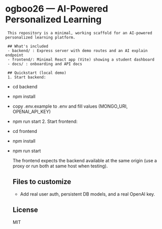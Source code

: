 # ogboo26 — AI-Powered Personalized Learning

     This repository is a minimal, working scaffold for an AI-powered personalized learning platform.

     ## What's included
     - backend/ : Express server with demo routes and an AI explain endpoint
     - frontend/: Minimal React app (Vite) showing a student dashboard
     - docs/ : onboarding and API docs

     ## Quickstart (local demo)
     1. Start backend:
- cd backend
- npm install
- copy .env.example to .env and fill values (MONGO_URI, OPENAI_API_KEY)
- npm run start
     2. Start frontend:
- cd frontend
- npm install
- npm run start

     The frontend expects the backend available at the same origin (use a proxy or run both at same host when testing).

     ## Files to customize
     - Add real user auth, persistent DB models, and a real OpenAI key.

     ## License
     MIT